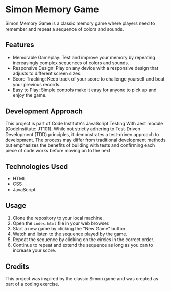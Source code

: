 # Simon Memory Game

Simon Memory Game is a classic memory game where players need to remember and repeat a sequence of colors and sounds.

## Features

- Memorable Gameplay: Test and improve your memory by repeating increasingly complex sequences of colors and sounds.
- Responsive Design: Play on any device with a responsive design that adjusts to different screen sizes.
- Score Tracking: Keep track of your score to challenge yourself and beat your previous records.
- Easy to Play: Simple controls make it easy for anyone to pick up and enjoy the game.

## Development Approach

This project is part of Code Institute's JavaScript Testing With Jest module (CodeInstitute: JT101). While not strictly adhering to Test-Driven Development (TDD) principles, it demonstrates a test-driven approach to development. The process may differ from traditional development methods but emphasizes the benefits of building with tests and confirming each piece of code works before moving on to the next.

## Technologies Used

- HTML
- CSS
- JavaScript

## Usage

1. Clone the repository to your local machine.
2. Open the `index.html` file in your web browser.
3. Start a new game by clicking the "New Game" button.
4. Watch and listen to the sequence played by the game.
5. Repeat the sequence by clicking on the circles in the correct order.
6. Continue to repeat and extend the sequence as long as you can to increase your score.

## Credits

This project was inspired by the classic Simon game and was created as part of a coding exercise.
